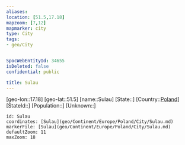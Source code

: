 ```yaml
---
aliases: 
location: [51.5,17.18]
mapzoom: [7,12] 
mapmarker: city 
type: City
tags:
- geo/City


SpocWebEntityId: 34655
isDeleted: false
confidential: public

title: Sulau
---
```

[geo-lon::17.18]
[geo-lat::51.5]
[name::Sulau]
[State::]
[Country::[Poland](geo/Continent/Europe/Poland.md)]
[StateId::]
[Population::]
[Unknown::]


```leaflet
id: Sulau
coordinates: [Sulau](geo/Continent/Europe/Poland/City/Sulau.md)
markerFile: [Sulau](geo/Continent/Europe/Poland/City/Sulau.md)
defaultZoom: 11 
maxZoom: 18
```


